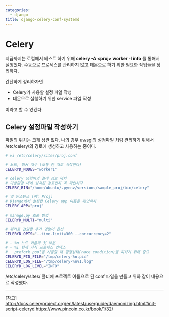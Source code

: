 ```yaml
---
categories:
  - django
title: django-celery-conf-systemd
---
```


# Celery 

지금까지는 로컬에서 테스트 하기 위해 **celery -A \<proj\> worker -l info** 를 통해서 실행했다. 수동으로 프로세스를 관리하지 않고 데몬으로 하기 위한 필요한 작업들을 정리하자.

간단하게 정리하자면

* Celery가 사용할 설정 파일 작성
* 데몬으로 실행하기 위한 service 파일 작성

이라고 할 수 있겠다.

## Celery 설정파일 작성하기

파일의 위치는 크게 상관 없다. 나의 경우 uwsgi의 설정파일 처럼 관리하기 위해서 /etc/celery/의 경로에 생성하고 사용하는 중이다.

~~~sh
# vi /etc/celery/sites/proj.conf

# 노드, 워커 개수 (보통 한 개로 시작한다)
CELERYD_NODES="worker1"

# celery 명령어의 절대 경로 위치
# 가상환경 내에 설치된 경로인지 꼭 확인하자
CELERY_BIN="/home/ubuntu/.pyenv/versions/sample_proj/bin/celery"

# 앱 인스턴스 (예: Proj)
# Django에서 설정한 Celery app 이름을 확인하자
CELERY_APP="proj"

# manage.py 호출 방법
CELERYD_MULTI="multi"

# 워커로 전달할 추가 명령어 옵션
CELERYD_OPTS="--time-limit=300 --concurrency=2"

# - %n 노드 이름의 첫 부분
# - %I 현재 자식 프로세스 인덱스
#   prefork pool을 사용할 때 경쟁상태(race condition)을 피하기 위해 중요
CELERYD_PID_FILE="/tmp/celery-%n.pid"
CELERYD_LOG_FILE="/tmp/celery-%n%I.log"
CELERYD_LOG_LEVEL="INFO"
~~~

/etc/celery/sites/ 폴더에 프로젝트 이름으로 된 conf 파일을 만들고 위와 같이 내용으르 작성했다. 


---
[참고]
<http://docs.celeryproject.org/en/latest/userguide/daemonizing.html#init-script-celeryd>
<https://www.pincoin.co.kr/book/1/32/>
